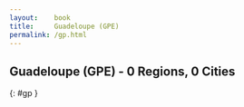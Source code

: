 ```yaml
---
layout:    book
title:     Guadeloupe (GPE)
permalink: /gp.html
---
```


## Guadeloupe (GPE) - 0 Regions, 0 Cities
{: #gp }






 
